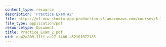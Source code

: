 ```yaml
---
content_type: resource
description: 'Practice Exam #2'
file: https://ol-ocw-studio-app-production.s3.amazonaws.com/courses/5-12-organic-chemistry-i-spring-2003/de42a80911ffca27f4b6a52101072185_Practice_Exam_2.pdf
file_type: application/pdf
resourcetype: Document
title: Practice_Exam_2.pdf
uid: de42a809-11ff-ca27-f4b6-a52101072185
---
```

